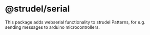 # @strudel/serial

This package adds webserial functionality to strudel Patterns, for e.g. sending messages to arduino microcontrollers.
